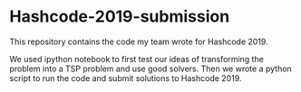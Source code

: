 # Hashcode-2019-submission
This repository contains the code my team wrote for Hashcode 2019.

We used ipython notebook to first test our ideas of transforming the problem into a TSP problem and use good solvers.
Then we wrote a python script to run the code and submit solutions to Hashcode 2019.
